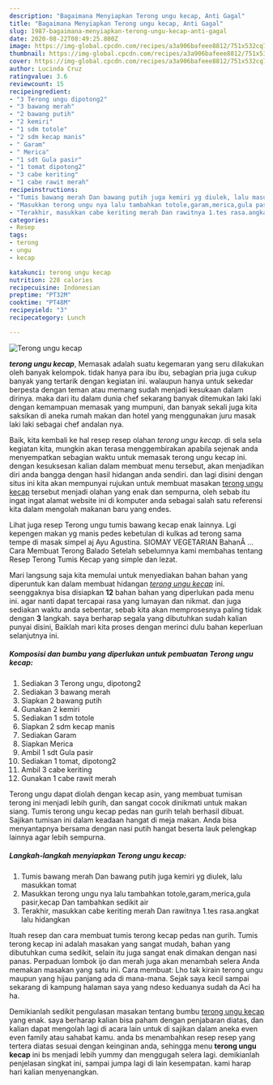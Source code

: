 ```yaml
---
description: "Bagaimana Menyiapkan Terong ungu kecap, Anti Gagal"
title: "Bagaimana Menyiapkan Terong ungu kecap, Anti Gagal"
slug: 1987-bagaimana-menyiapkan-terong-ungu-kecap-anti-gagal
date: 2020-08-22T08:49:25.800Z
image: https://img-global.cpcdn.com/recipes/a3a906bafeee8812/751x532cq70/terong-ungu-kecap-foto-resep-utama.jpg
thumbnail: https://img-global.cpcdn.com/recipes/a3a906bafeee8812/751x532cq70/terong-ungu-kecap-foto-resep-utama.jpg
cover: https://img-global.cpcdn.com/recipes/a3a906bafeee8812/751x532cq70/terong-ungu-kecap-foto-resep-utama.jpg
author: Lucinda Cruz
ratingvalue: 3.6
reviewcount: 15
recipeingredient:
- "3 Terong ungu dipotong2"
- "3 bawang merah"
- "2 bawang putih"
- "2 kemiri"
- "1 sdm totole"
- "2 sdm kecap manis"
- " Garam"
- " Merica"
- "1 sdt Gula pasir"
- "1 tomat dipotong2"
- "3 cabe keriting"
- "1 cabe rawit merah"
recipeinstructions:
- "Tumis bawang merah Dan bawang putih juga kemiri yg diulek, lalu masukkan tomat"
- "Masukkan terong ungu nya lalu tambahkan totole,garam,merica,gula pasir,kecap Dan tambahkan sedikit air"
- "Terakhir, masukkan cabe keriting merah Dan rawitnya 1.tes rasa.angkat lalu hidangkan"
categories:
- Resep
tags:
- terong
- ungu
- kecap

katakunci: terong ungu kecap 
nutrition: 228 calories
recipecuisine: Indonesian
preptime: "PT32M"
cooktime: "PT48M"
recipeyield: "3"
recipecategory: Lunch

---
```



![Terong ungu kecap](https://img-global.cpcdn.com/recipes/a3a906bafeee8812/751x532cq70/terong-ungu-kecap-foto-resep-utama.jpg)

<b><i>terong ungu kecap</i></b>, Memasak adalah suatu kegemaran yang seru dilakukan oleh banyak kelompok. tidak hanya para ibu ibu, sebagian pria juga cukup banyak yang tertarik dengan kegiatan ini. walaupun hanya untuk sekedar berpesta dengan teman atau memang sudah menjadi kesukaan dalam dirinya. maka dari itu dalam dunia chef sekarang banyak ditemukan laki laki dengan kemampuan memasak yang mumpuni, dan banyak sekali juga kita saksikan di aneka rumah makan dan hotel yang menggunakan juru masak laki laki sebagai chef andalan nya.

Baik, kita kembali ke hal resep resep olahan <i>terong ungu kecap</i>. di sela sela kegiatan kita, mungkin akan terasa menggembirakan apabila sejenak anda menyempatkan sebagian waktu untuk memasak terong ungu kecap ini. dengan kesuksesan kalian dalam membuat menu tersebut, akan menjadikan diri anda bangga dengan hasil hidangan anda sendiri. dan lagi disini dengan situs ini kita akan mempunyai rujukan untuk membuat masakan <u>terong ungu kecap</u> tersebut menjadi olahan yang enak dan sempurna, oleh sebab itu ingat ingat alamat website ini di komputer anda sebagai salah satu referensi kita dalam mengolah makanan baru yang endes.

Lihat juga resep Terong ungu tumis bawang kecap enak lainnya. Lgi kepengen makan yg manis pedes kebetulan di kulkas ad terong sama tempe di masak simpel aj Ayu Agustina. SIOMAY VEGETARIAN BahanÂ … Cara Membuat Terong Balado Setelah sebelumnya kami membahas tentang Resep Terong Tumis Kecap yang simple dan lezat.


Mari langsung saja kita memulai untuk menyediakan bahan bahan yang diperuntuk kan dalam membuat hidangan <u><i>terong ungu kecap</i></u> ini. seenggaknya bisa disiapkan <b>12</b> bahan bahan yang diperlukan pada menu ini. agar nanti dapat tercapai rasa yang lumayan dan nikmat. dan juga sediakan waktu anda sebentar, sebab kita akan memprosesnya paling tidak dengan <b>3</b> langkah. saya berharap segala yang dibutuhkan sudah kalian punyai disini, Baiklah mari kita proses dengan merinci dulu bahan keperluan selanjutnya ini.

<!--inarticleads1-->

##### Komposisi dan bumbu yang diperlukan untuk pembuatan Terong ungu kecap:

1. Sediakan 3 Terong ungu, dipotong2
1. Sediakan 3 bawang merah
1. Siapkan 2 bawang putih
1. Gunakan 2 kemiri
1. Sediakan 1 sdm totole
1. Siapkan 2 sdm kecap manis
1. Sediakan  Garam
1. Siapkan  Merica
1. Ambil 1 sdt Gula pasir
1. Sediakan 1 tomat, dipotong2
1. Ambil 3 cabe keriting
1. Gunakan 1 cabe rawit merah


Terong ungu dapat diolah dengan kecap asin, yang membuat tumisan terong ini menjadi lebih gurih, dan sangat cocok dinikmati untuk makan siang. Tumis terong ungu kecap pedas nan gurih telah berhasil dibuat. Sajikan tumisan ini dalam keadaan hangat di meja makan. Anda bisa menyantapnya bersama dengan nasi putih hangat beserta lauk pelengkap lainnya agar lebih sempurna. 

<!--inarticleads2-->

##### Langkah-langkah menyiapkan Terong ungu kecap:

1. Tumis bawang merah Dan bawang putih juga kemiri yg diulek, lalu masukkan tomat
1. Masukkan terong ungu nya lalu tambahkan totole,garam,merica,gula pasir,kecap Dan tambahkan sedikit air
1. Terakhir, masukkan cabe keriting merah Dan rawitnya 1.tes rasa.angkat lalu hidangkan


Ituah resep dan cara membuat tumis terong kecap pedas nan gurih. Tumis terong kecap ini adalah masakan yang sangat mudah, bahan yang dibutuhkan cuma sedikit, selain itu juga sangat enak dimakan dengan nasi panas. Perpaduan lombok ijo dan merah juga akan menambah selera Anda memakan masakan yang satu ini. Cara membuat: Lho tak kirain terong ungu maupun yang hijau panjang ada di mana-mana. Sejak saya kecil sampai sekarang di kampung halaman saya yang ndeso keduanya sudah da Aci ha ha. 

Demikianlah sedikit pengulasan masakan tentang bumbu <u>terong ungu kecap</u> yang enak. saya berharap kalian bisa paham dengan penjabaran diatas, dan kalian dapat mengolah lagi di acara lain untuk di sajikan dalam aneka even even family atau sahabat kamu. anda bs menambahkan resep resep yang tertera diatas sesuai dengan keinginan anda, sehingga menu <b>terong ungu kecap</b> ini bs menjadi lebih yummy dan menggugah selera lagi. demikianlah penjelasan singkat ini, sampai jumpa lagi di lain kesempatan. kami harap hari kalian menyenangkan.
